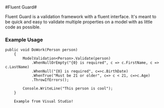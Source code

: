 #Fluent Guard#

Fluent Guard is a validation framework with a fluent interface. It's meant to be quick and easy to validate multiple properties on a model with as little code as possible.

### Example Usage ###

	public void DoWork(Person person)
        {
            ModelValidation<Person>.Validate(person)
                .WhenNullOrEmpty("{0} is required", c => c.FirstName, c => c.LastName)
                .WhenNull("{0} is required", c=>c.BirthDate)
                .WhenTrue("Must be 21 or older", c=> c < 21, c=>c.Age)
                .ThrowIfErrors();

            Console.WriteLine("This person is cool");
        } 

		Example from Visual Studio!